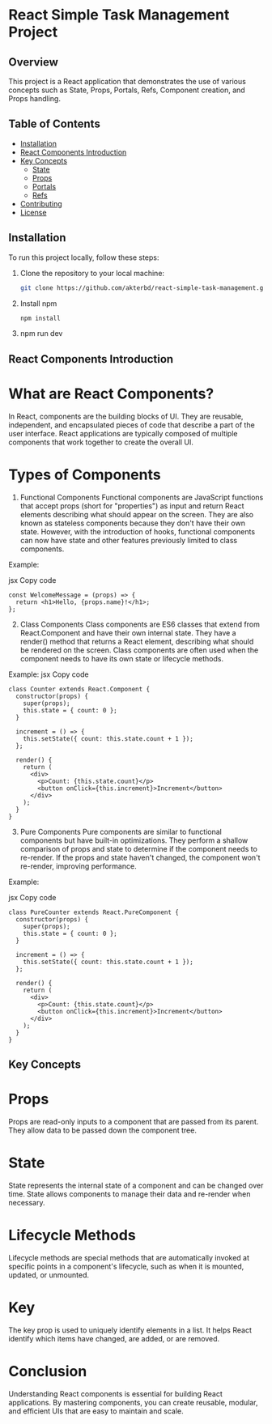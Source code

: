 # React Simple Task Management Project

## Overview
This project is a React application that demonstrates the use of various concepts such as State, Props, Portals, Refs, Component creation, and Props handling.

## Table of Contents
- [Installation](#installation)
- [React Components Introduction](#components)
- [Key Concepts](#keyConceipt)
  - [State](#state)
  - [Props](#props)
  - [Portals](#portals)
  - [Refs](#refs)
- [Contributing](#contributing)
- [License](#license)

## Installation
To run this project locally, follow these steps:
1. Clone the repository to your local machine:
   ```bash
   git clone https://github.com/akterbd/react-simple-task-management.git
2. Install npm
   ```bash
   npm install
3. npm run dev

## React Components Introduction

# What are React Components?
In React, components are the building blocks of UI. They are reusable, independent, and encapsulated pieces of code that describe a part of the user interface. React applications are typically composed of multiple components that work together to create the overall UI.

# Types of Components
1. Functional Components
Functional components are JavaScript functions that accept props (short for "properties") as input and return React elements describing what should appear on the screen. They are also known as stateless components because they don't have their own state. However, with the introduction of hooks, functional components can now have state and other features previously limited to class components.

Example:

jsx
Copy code
```
const WelcomeMessage = (props) => {
  return <h1>Hello, {props.name}!</h1>;
};
```
2. Class Components
Class components are ES6 classes that extend from React.Component and have their own internal state. They have a render() method that returns a React element, describing what should be rendered on the screen. Class components are often used when the component needs to have its own state or lifecycle methods.

Example:
jsx
Copy code
```
class Counter extends React.Component {
  constructor(props) {
    super(props);
    this.state = { count: 0 };
  }

  increment = () => {
    this.setState({ count: this.state.count + 1 });
  };

  render() {
    return (
      <div>
        <p>Count: {this.state.count}</p>
        <button onClick={this.increment}>Increment</button>
      </div>
    );
  }
}
```
3. Pure Components
Pure components are similar to functional components but have built-in optimizations. They perform a shallow comparison of props and state to determine if the component needs to re-render. If the props and state haven't changed, the component won't re-render, improving performance.

Example:

jsx
Copy code
```
class PureCounter extends React.PureComponent {
  constructor(props) {
    super(props);
    this.state = { count: 0 };
  }

  increment = () => {
    this.setState({ count: this.state.count + 1 });
  };

  render() {
    return (
      <div>
        <p>Count: {this.state.count}</p>
        <button onClick={this.increment}>Increment</button>
      </div>
    );
  }
}
```
## Key Concepts
# Props
Props are read-only inputs to a component that are passed from its parent. They allow data to be passed down the component tree.

# State
State represents the internal state of a component and can be changed over time. State allows components to manage their data and re-render when necessary.

# Lifecycle Methods
Lifecycle methods are special methods that are automatically invoked at specific points in a component's lifecycle, such as when it is mounted, updated, or unmounted.

# Key
The key prop is used to uniquely identify elements in a list. It helps React identify which items have changed, are added, or are removed.

# Conclusion
Understanding React components is essential for building React applications. By mastering components, you can create reusable, modular, and efficient UIs that are easy to maintain and scale.
